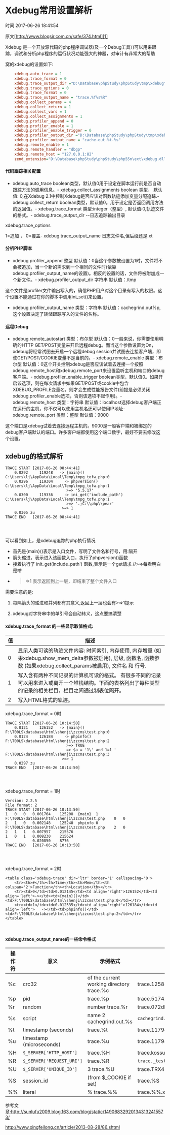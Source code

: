 # Xdebug常用设置解析

 时间 2017-06-26 18:41:54  

原文[http://www.blogsir.com.cn/safe/374.html][1]


Xdebug 是一个开放源代码的php程序调试器(及一个Debug工具）)可以用来跟踪，调试和分析php程序的运行状况功能强大的神器，对审计有非常大的帮助

窝的xdebug的设置如下:

```ini
    xdebug.auto_trace = 1
    xdebug.trace_format = 0
    xdebug.trace_output_dir ="D:\Database\phpStudy\phpStudy\tmp\xdebug"
    xdebug.trace_options = 0
    xdebug.trace_format = 0
    xdebug.trace_output_name = "trace.%f%s%R"
    xdebug.collect_params = 4
    xdebug.collect_return = 1
    xdebug.collect_vars = 1
    xdebug.collect_assignments = 1
    xdebug.profiler_append = 0
    xdebug.profiler_enable = 1
    xdebug.profiler_enable_trigger = 0
    xdebug.profiler_output_dir ="D:\Database\phpStudy\phpStudy\tmp\xdebug"
    xdebug.profiler_output_name = "cache.out.%t-%s"
    xdebug.remote_enable = 1
    xdebug.remote_handler = "dbgp"
    xdebug.remote_host = "127.0.0.1:82"
    zend_extension="D:\Database\phpStudy\phpStudy\php55n\ext\xdebug.dll"
```

#### 代码跟踪相关配置

- xdebug.auto_trace
boolean类型，默认值0用于设定在脚本运行前是否自动跟踪方法的调用信息。- xdebug.collect_assignments
boolean 类型， 默认值: 0,在Xdebug 2.1中控制Xdebug是否应该对函数轨迹添加变量分配追踪.- xdebug.collect_return
boolean类型，默认值0。用于设定是否返回调用方法的返回值。- xdebug.trace_format
类型:integer（整型）, 默认值:0,轨迹文件的格式。- xdebug.trace_output_dir
--日志追踪输出目录

xdebug.trace_options

1=追加 ， 0=覆盖- xdebug.trace_output_name
日志文件名,但后缀还是.xt
#### 分析PHP脚本

- xdebug.profiler_append
整型 默认值：0当这个参数被设置为1时，文件将不会被追加，当一个新的需求到一个相同的文件时(依靠xdebug.profiler_output_name的设置)。相反的设置的话，文件将被附加成一个新文件。- xdebug.profiler_output_dir
字符串 默认值：/tmp

这个文件是profiler文件输出写入的，确信PHP用户对这个目录有写入的权限。这个设置不能通过在你的脚本中调用ini_set()来设置。

- xdebug.profiler_output_name
类型：字符串 默认值：cachegrind.out%p,这个设置决定了转储跟踪写入的文件的名称。
#### 远程Debug

- xdebug.remote_autostart
类型：布尔型 默认值：0一般来说，你需要使用明确的HTTP GET/POST变量来开启远程debug。而当这个参数设置为On，xdebug将经常试图去开启一个远程debug session并试图去连接客户端，即使GET/POST/COOKIE变量不是当前的。- xdebug.remote_enable
类型：布尔型 默认值：0这个开关控制xdebug是否应该试着去连接一个按照xdebug.remote_host和xdebug.remote_port来设置监听主机和端口的debug客户端。- xdebug.profiler_enable_trigger
boolean类型，默认值0。如果开启该选项，则在每次请求中如果GET/POST或cookie中包含XDEBUG_PROFILE变量名，则才会生成性能报告文件(前提是必须关闭xdebug.profiler_enable选项，否则该选项不起作用)。- xdebug.remote_host
类型：字符串 默认值：localhost选择debug客户端正在运行的主机，你不仅可以使用主机名还可以使用IP地址- xdebug.remote_port
类型：整型 默认值：9000

这个端口是xdebug试着去连接远程主机的。9000是一般客户端和被绑定的debug客户端默认的端口。许多客户端都使用这个端口数字，最好不要去修改这个设置。


## xdebug的格式解析

    TRACE START [2017-06-26 08:44:41]
        0.0292     119248   -> {main}() C:\Users\lj\AppData\Local\Temp\tmpg_tofw.php:0
        0.0296     119304     -> phpversion() C:\Users\lj\AppData\Local\Temp\tmpg_tofw.php:1
                               >=> '5.5.17'
        0.0300     119336     -> ini_get('include_path') C:\Users\lj\AppData\Local\Temp\tmpg_tofw.php:1
                               >=> '.;C:\\php\\pear'
                             >=> 1
        0.0305 zu
    TRACE END   [2017-06-26 08:44:41]
     
     
     
    

可以看到如上，是xdebug追踪的php执行情况

* 首先是{main}()表示是入口文件，写明了文件名和行号，用:隔开
* 箭头缩进，表示进入该函数入口，执行了phpversion()函数
* 接着执行了 init_get(include_path') 函数,表示是一个get请求 //>=>每看明白是啥
* >=>1 表示返回到上一层，即结束了整个文件入口

需要注意的是:

1) 每隔箭头的递进和并列都有其意义,返回上一层也会有>=>1提示

2) xdebug对字符串中的单引号会自动转义，这点要搞清楚

#### xdebug.trace_format 的一些显示取值格式:

值 | 描述 
-|-
0 | 显示人类可读的轨迹文件内容: 时间索引, 内存使用, 内存增量 (如果xdebug.show_mem_delta参数被启用), 层级, 函数名, 函数参数 (如果xdebug.collect_params被启用), 文件名 和 行号. 
1 | 写入含有两种不同记录的计算机可读的格式。 有很多不同的记录可以用来进入或离开一个堆栈结构。下面的表格列出了每种类型的记录的相关栏目，栏目之间通过制表位隔开。 
2 | 写入HTML格式的轨迹。 

xdebug.trace_format = 0时

    TRACE START [2017-06-26 10:14:50]
        0.0121     126152   -> {main}() F:\T00LS\database\html\shenji\zzcms\test.php:0
        0.0124     126184     -> phpinfo() F:\T00LS\database\html\shenji\zzcms\test.php:2
                               >=> TRUE
                               => $a = '1\' and 1=1 ' F:\T00LS\database\html\shenji\zzcms\test.php:3
                             >=> 1
        0.0297 zu
    TRACE END   [2017-06-26 10:14:50]
     
     
     
    

xdebug.trace_format = 1时

    Version: 2.2.5
    File format: 2
    TRACE START [2017-06-26 10:13:50]
    1   0   0   0.001764    125208  {main}  1       F:\T00LS\database\html\shenji\zzcms\test.php    0   0
    2   1   0   0.002148    125240  phpinfo 0       F:\T00LS\database\html\shenji\zzcms\test.php    2   0
    2   1   1   0.007957    215576
    1   0   1   0.008230    215624
                0.020850    8776
    TRACE END   [2017-06-26 10:13:50]
     
     
     
    

xdebug.trace_format = 2时

    <table class='xdebug-trace' dir='ltr' border='1' cellspacing='0'>
        <tr><th>#</th><th>Time</th><th>Mem</th><th colspan='2'>Function</th><th>Location</th></tr>
        <tr><td>0</td><td>0.012145</td><td align='right'>126152</td><td align='left'>-></td><td>{main}()</td><td>F:\T00LS\database\html\shenji\zzcms\test.php:0</td></tr>
        <tr><td>1</td><td>0.012535</td><td align='right'>126184</td><td align='left'>   -></td><td>phpinfo()</td><td>F:\T00LS\database\html\shenji\zzcms\test.php:2</td></tr>
    </table>
     
     
    

#### xdebug.trace_output_name的一些命令格式

操作符 | 意义 | 示例格式 | 示例文件名 
-|-|-|-
%c | crc32 |  of the current working directory trace.%c | trace.1258863198.xt 
%p | pid |  trace.%p | trace.5174.xt 
%r | random |  number trace.%r | trace.072db0.xt 
%s | script |  name 2 cachegrind.out.%s | `cachegrind.out._home_httpd_html_test_xdebug_test_php` 
%t | timestamp (seconds) |  trace.%t | trace.1179434742.xt 
%u | timestamp (microseconds) |  trace.%u | trace.1179434749_642382.xt 
%H | `$_SERVER['HTTP_HOST']` |  trace.%H | trace.kossu.xt 
%R | `$_SERVER['REQUEST_URI']` |  trace.%R | `trace._test_xdebug_test_php_var=1_var2=2.xt` 
%U | `$_SERVER['UNIQUE_ID']` |  3 trace.%U | trace.TRX4n38AAAEAAB9gBFkAAAAB.xt 
%S | session_id |  (from $_COOKIE if set) | trace.%S | trace.c70c1ec2375af58f74b390bbdd2a679d.xt 
%% | literal |  % trace.%% | trace.%%.xt 

参考文章:http://sunlufu2009.blog.163.com/blog/static/149068329201343132415573/

http://www.xingfeilong.cn/article/2013-08-28/86.shtml

[0]: /sites/3mQvQvI
[1]: http://www.blogsir.com.cn/safe/374.html?utm_source=tuicool&utm_medium=referral
[2]: /topics/11120015